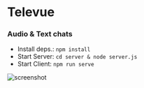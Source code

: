 # Televue
### Audio & Text chats

 - Install deps.: ```npm install```
 - Start Server: ```cd server & node server.js```
 - Start Client: ```npm run serve```

![screenshot](https://res.cloudinary.com/powder-shopit/image/upload/v1651767345/Televue_y11amv.png)
